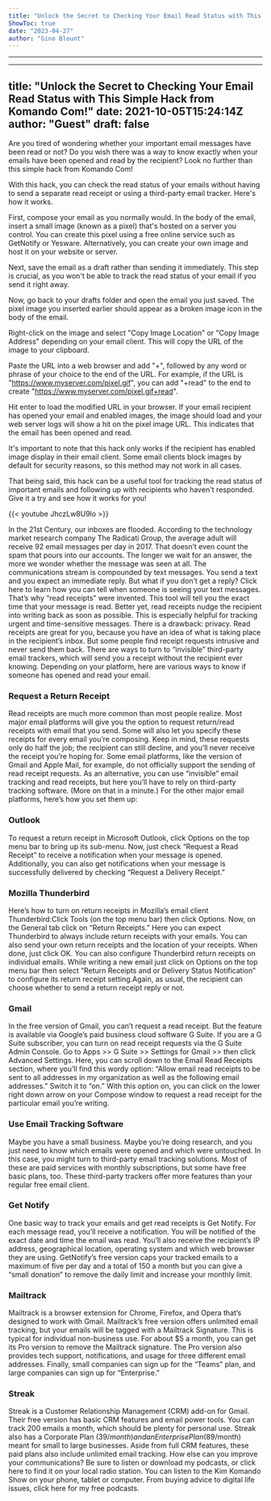 ```yaml
---
title: "Unlock the Secret to Checking Your Email Read Status with This Simple Hack from Komando Com!"
ShowToc: true 
date: "2023-04-27"
author: "Gino Blount"
---
```

*****
---
title: "Unlock the Secret to Checking Your Email Read Status with This Simple Hack from Komando Com!"
date: 2021-10-05T15:24:14Z
author: "Guest"
draft: false
---

Are you tired of wondering whether your important email messages have been read or not? Do you wish there was a way to know exactly when your emails have been opened and read by the recipient? Look no further than this simple hack from Komando Com!

With this hack, you can check the read status of your emails without having to send a separate read receipt or using a third-party email tracker. Here's how it works.

First, compose your email as you normally would. In the body of the email, insert a small image (known as a pixel) that's hosted on a server you control. You can create this pixel using a free online service such as GetNotify or Yesware. Alternatively, you can create your own image and host it on your website or server.

Next, save the email as a draft rather than sending it immediately. This step is crucial, as you won't be able to track the read status of your email if you send it right away.

Now, go back to your drafts folder and open the email you just saved. The pixel image you inserted earlier should appear as a broken image icon in the body of the email.

Right-click on the image and select "Copy Image Location" or "Copy Image Address" depending on your email client. This will copy the URL of the image to your clipboard.

Paste the URL into a web browser and add "+", followed by any word or phrase of your choice to the end of the URL. For example, if the URL is "https://www.myserver.com/pixel.gif", you can add "+read" to the end to create "https://www.myserver.com/pixel.gif+read".

Hit enter to load the modified URL in your browser. If your email recipient has opened your email and enabled images, the image should load and your web server logs will show a hit on the pixel image URL. This indicates that the email has been opened and read.

It's important to note that this hack only works if the recipient has enabled image display in their email client. Some email clients block images by default for security reasons, so this method may not work in all cases.

That being said, this hack can be a useful tool for tracking the read status of important emails and following up with recipients who haven't responded. Give it a try and see how it works for you!

{{< youtube JhczLw8U9lo >}} 



In the 21st Century, our inboxes are flooded. According to the technology market research company The Radicati Group, the average adult will receive 92 email messages per day in 2017. That doesn’t even count the spam that pours into our accounts. The longer we wait for an answer, the more we wonder whether the message was seen at all.
The communications stream is compounded by text messages. You send a text and you expect an immediate reply. But what if you don’t get a reply? Click here to learn how you can tell when someone is seeing your text messages.
That’s why “read receipts” were invented. This tool will tell you the exact time that your message is read. Better yet, read receipts nudge the recipient into writing back as soon as possible. This is especially helpful for tracking urgent and time-sensitive messages.
There is a drawback: privacy. Read receipts are great for you, because you have an idea of what is taking place in the recipient’s inbox. But some people find receipt requests intrusive and never send them back. There are ways to turn to “invisible” third-party email trackers, which will send you a receipt without the recipient ever knowing.
Depending on your platform, here are various ways to know if someone has opened and read your email.

 
### Request a Return Receipt


Read receipts are much more common than most people realize. Most major email platforms will give you the option to request return/read receipts with email that you send. Some will also let you specify these receipts for every email you’re composing.
Keep in mind, these requests only do half the job; the recipient can still decline, and you’ll never receive the receipt you’re hoping for. Some email platforms, like the version of Gmail and Apple Mail, for example, do not officially support the sending of read receipt requests.
As an alternative, you can use “invisible” email tracking and read receipts, but here you’ll have to rely on third-party tracking software. (More on that in a minute.)
For the other major email platforms, here’s how you set them up:

 
### Outlook


To request a return receipt in Microsoft Outlook, click Options on the top menu bar to bring up its sub-menu.
Now, just check “Request a Read Receipt” to receive a notification when your message is opened. Additionally, you can also get notifications when your message is successfully delivered by checking “Request a Delivery Receipt.”

 
### Mozilla Thunderbird


Here’s how to turn on return receipts in Mozilla’s email client Thunderbird:Click Tools (on the top menu bar) then click Options. Now, on the General tab click on “Return Receipts.”
Here you can expect Thunderbird to always include return receipts with your emails. You can also send your own return receipts and the location of your receipts. When done, just click OK.
You can also configure Thunderbird return receipts on individual emails. While writing a new email just click on Options on the top menu bar then select “Return Receipts and or Delivery Status Notification” to configure its return receipt setting.Again, as usual, the recipient can choose whether to send a return receipt reply or not.

 
### Gmail


In the free version of Gmail, you can’t request a read receipt. But the feature is available via Google’s paid business cloud software G Suite.
If you are a G Suite subscriber, you can turn on read receipt requests via the G Suite Admin Console. Go to Apps >> G Suite >> Settings for Gmail >> then click Advanced Settings. Here, you can scroll down to the Email Read Receipts section, where you’ll find this wordy option: “Allow email read receipts to be sent to all addresses in my organization as well as the following email addresses.” Switch it to “on.”
With this option on, you can click on the lower right down arrow on your Compose window to request a read receipt for the particular email you’re writing.

 
### Use Email Tracking Software


Maybe you have a small business. Maybe you’re doing research, and you just need to know which emails were opened and which were untouched. In this case, you might turn to third-party email tracking solutions.
Most of these are paid services with monthly subscriptions, but some have free basic plans, too. These third-party trackers offer more features than your regular free email client.

 
### Get Notify


One basic way to track your emails and get read receipts is Get Notify. For each message read, you’ll receive a notification. You will be notified of the exact date and time the email was read. You’ll also receive the recipient’s IP address, geographical location, operating system and which web browser they are using.
GetNotify’s free version caps your tracked emails to a maximum of five per day and a total of 150 a month but you can give a “small donation” to remove the daily limit and increase your monthly limit.

 
### Mailtrack


Mailtrack is a browser extension for Chrome, Firefox, and Opera that’s designed to work with Gmail. Mailtrack’s free version offers unlimited email tracking, but your emails will be tagged with a Mailtrack Signature. This is typical for individual non-business use.
For about $5 a month, you can get its Pro version to remove the Mailtrack signature. The Pro version also provides tech support, notifications, and usage for three different email addresses. Finally, small companies can sign up for the “Teams” plan, and large companies can sign up for “Enterprise.”

 
### Streak


Streak is a Customer Relationship Management (CRM) add-on for Gmail. Their free version has basic CRM features and email power tools. You can track 200 emails a month, which should be plenty for personal use.
Streak also has a Corporate Plan ($39/month) and an Enterprise Plan ($89/month) meant for small to large businesses. Aside from full CRM features, these paid plans also include unlimited email tracking.
How else can you improve your communications? Be sure to listen or download my podcasts, or click here to find it on your local radio station. You can listen to the Kim Komando Show on your phone, tablet or computer. From buying advice to digital life issues, click here for my free podcasts.
 




